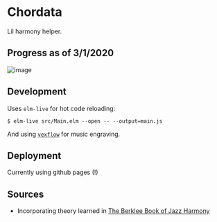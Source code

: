 # Chordata

Lil harmony helper.

## Progress as of 3/1/2020

![image](https://user-images.githubusercontent.com/82133/75642595-0fa32580-5c0a-11ea-9a68-0206dd0fd6cd.png)


## Development

Uses `elm-live` for hot code reloading:

    $ elm-live src/Main.elm --open -- --output=main.js
    
And using [`vexflow`](https://github.com/0xfe/vexflow) for music engraving.
    
## Deployment

Currently using github pages (!)

## Sources

* Incorporating theory learned in [The Berklee Book of Jazz Harmony](https://www.amazon.com/Berklee-Book-Jazz-Harmony/dp/0876391420)
